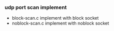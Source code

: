 ### udp port scan implement

- block-scan.c implement with block socket
- noblock-scan.c implement with noblock socket
